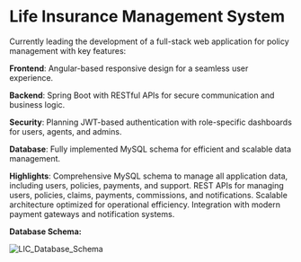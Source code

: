 
# Life Insurance Management System

Currently leading the development of a full-stack web application for policy management with key features:

**Frontend**: Angular-based responsive design for a seamless user experience.

**Backend**: Spring Boot with RESTful APIs for secure communication and business logic.

**Security**: Planning JWT-based authentication with role-specific dashboards for users, agents, and admins.

**Database**: Fully implemented MySQL schema for efficient and scalable data management.

**Highlights**:
Comprehensive MySQL schema to manage all application data, including users, policies, payments, and support.
REST APIs for managing users, policies, claims, payments, commissions, and notifications.
Scalable architecture optimized for operational efficiency.
Integration with modern payment gateways and notification systems.

**Database Schema:**

![LIC_Database_Schema](https://github.com/user-attachments/assets/baaae7fc-f6fb-4890-8804-8cf3c332b304)
